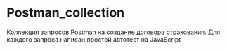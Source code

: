 # Postman_collection
Коллекция запросов Postman на создание договора страхования. Для каждого запроса написан простой автотест на JavaScript
